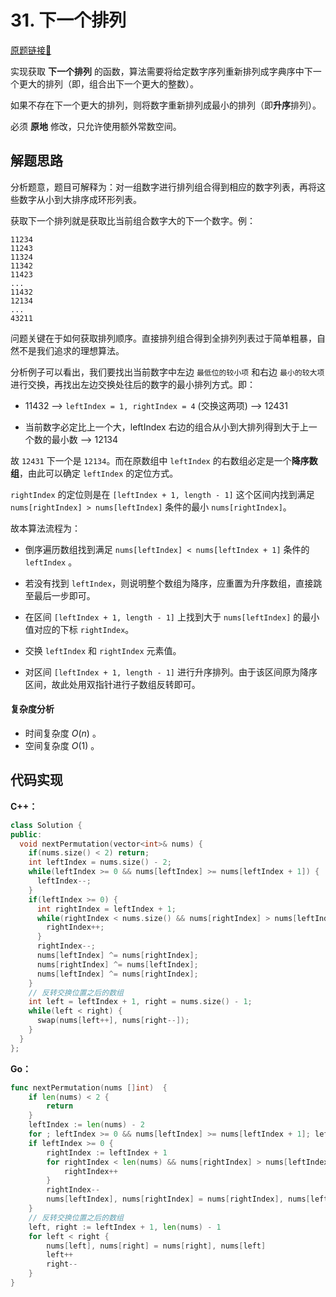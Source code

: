 # 31. 下一个排列
[原题链接🔗](https://leetcode-cn.com/problems/next-permutation/)

实现获取 **下一个排列** 的函数，算法需要将给定数字序列重新排列成字典序中下一个更大的排列（即，组合出下一个更大的整数）。

如果不存在下一个更大的排列，则将数字重新排列成最小的排列（即**升序**排列）。

必须 **原地** 修改，只允许使用额外常数空间。

## 解题思路
分析题意，题目可解释为：对一组数字进行排列组合得到相应的数字列表，再将这些数字从小到大排序成环形列表。

获取下一个排列就是获取比当前组合数字大的下一个数字。例：

```
11234
11243
11324
11342
11423
...
11432
12134
...
43211
```

问题关键在于如何获取排列顺序。直接排列组合得到全排列列表过于简单粗暴，自然不是我们追求的理想算法。

分析例子可以看出，我们要找出当前数字中左边 `最低位的较小项` 和右边 `最小的较大项` 进行交换，再找出左边交换处往后的数字的最小排列方式。即：

 - 11432 --> `leftIndex = 1, rightIndex = 4` (交换这两项) --> 12431

 - 当前数字必定比上一个大，leftIndex 右边的组合从小到大排列得到大于上一个数的最小数 --> 12134

故 `12431` 下一个是 `12134`。而在原数组中 `leftIndex` 的右数组必定是一个**降序数组**，由此可以确定 `leftIndex` 的定位方式。

`rightIndex` 的定位则是在 `[leftIndex + 1, length - 1]` 这个区间内找到满足 `nums[rightIndex] > nums[leftIndex]` 条件的最小 `nums[rightIndex]`。

故本算法流程为：

 - 倒序遍历数组找到满足 `nums[leftIndex] < nums[leftIndex + 1]` 条件的 `leftIndex` 。

 - 若没有找到 `leftIndex`，则说明整个数组为降序，应重置为升序数组，直接跳至最后一步即可。

 - 在区间 `[leftIndex + 1, length - 1]` 上找到大于 `nums[leftIndex]` 的最小值对应的下标 `rightIndex`。

 - 交换 `leftIndex` 和 `rightIndex` 元素值。

 - 对区间 `[leftIndex + 1, length - 1]` 进行升序排列。由于该区间原为降序区间，故此处用双指针进行子数组反转即可。

 #### 复杂度分析
 - 时间复杂度 $O(n)$ 。
 - 空间复杂度 $O(1)$ 。

## 代码实现

**C++：**
```C++
class Solution {
public:
  void nextPermutation(vector<int>& nums) {
    if(nums.size() < 2) return;
    int leftIndex = nums.size() - 2;
    while(leftIndex >= 0 && nums[leftIndex] >= nums[leftIndex + 1]) {
      leftIndex--;
    }
    if(leftIndex >= 0) {
      int rightIndex = leftIndex + 1;
      while(rightIndex < nums.size() && nums[rightIndex] > nums[leftIndex]) {
        rightIndex++;
      }
      rightIndex--;
      nums[leftIndex] ^= nums[rightIndex];
      nums[rightIndex] ^= nums[leftIndex];
      nums[leftIndex] ^= nums[rightIndex];
    }
    // 反转交换位置之后的数组
    int left = leftIndex + 1, right = nums.size() - 1;
    while(left < right) {
      swap(nums[left++], nums[right--]);
    }
  }
};
```

**Go：**
```go
func nextPermutation(nums []int)  {
    if len(nums) < 2 {
        return
    }
    leftIndex := len(nums) - 2
    for ; leftIndex >= 0 && nums[leftIndex] >= nums[leftIndex + 1]; leftIndex-- {}
    if leftIndex >= 0 {
        rightIndex := leftIndex + 1
        for rightIndex < len(nums) && nums[rightIndex] > nums[leftIndex] {
            rightIndex++
        }
        rightIndex--
        nums[leftIndex], nums[rightIndex] = nums[rightIndex], nums[leftIndex]
    }
    // 反转交换位置之后的数组
    left, right := leftIndex + 1, len(nums) - 1
    for left < right {
        nums[left], nums[right] = nums[right], nums[left]
        left++
        right--
    }
}
```
